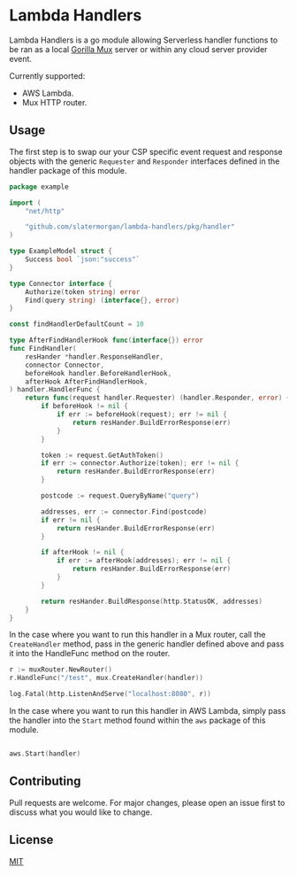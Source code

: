 # Lambda Handlers

Lambda Handlers is a go module allowing Serverless handler functions to be ran as a local [Gorilla Mux](https://github.com/gorilla/mux) server or within any cloud server provider event.

Currently supported:
 - AWS Lambda.
 - Mux HTTP router.

## Usage

The first step is to swap our your CSP specific event request and response objects with the generic `Requester` and `Responder` interfaces defined in the handler package of this module.

```go
package example

import (
	"net/http"

	"github.com/slatermorgan/lambda-handlers/pkg/handler"
)

type ExampleModel struct {
	Success bool `json:"success"`
}

type Connector interface {
	Authorize(token string) error
	Find(query string) (interface{}, error)
}

const findHandlerDefaultCount = 10

type AfterFindHandlerHook func(interface{}) error
func FindHandler(
	resHander *handler.ResponseHandler,
	connector Connector,
	beforeHook handler.BeforeHandlerHook,
	afterHook AfterFindHandlerHook,
) handler.HandlerFunc {
	return func(request handler.Requester) (handler.Responder, error) {
		if beforeHook != nil {
			if err := beforeHook(request); err != nil {
				return resHander.BuildErrorResponse(err)
			}
		}

		token := request.GetAuthToken()
		if err := connector.Authorize(token); err != nil {
			return resHander.BuildErrorResponse(err)
		}

		postcode := request.QueryByName("query")

		addresses, err := connector.Find(postcode)
		if err != nil {
			return resHander.BuildErrorResponse(err)
		}

		if afterHook != nil {
			if err := afterHook(addresses); err != nil {
				return resHander.BuildErrorResponse(err)
			}
		}

		return resHander.BuildResponse(http.StatusOK, addresses)
	}
}

```

In the case where you want to run this handler in a Mux router, call the `CreateHandler` method, pass in the generic handler defined above and pass it into the HandleFunc method on the router.

```go
r := muxRouter.NewRouter()
r.HandleFunc("/test", mux.CreateHandler(handler))

log.Fatal(http.ListenAndServe("localhost:8080", r))
```

In the case where you want to run this handler in AWS Lambda, simply pass the handler into the `Start` method found within the `aws` package of this module.
```go

aws.Start(handler)
```

## Contributing
Pull requests are welcome. For major changes, please open an issue first to discuss what you would like to change.


## License
[MIT](https://choosealicense.com/licenses/mit/)
